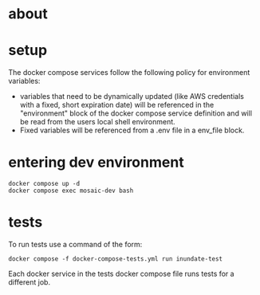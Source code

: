 # about

# setup

The docker compose services follow the following policy for environment variables:

- variables that need to be dynamically updated (like AWS credentials with a fixed, short expiration date) will be referenced in the "environment" block of the docker compose service definition and will be read from the users local shell environment.
- Fixed variables will be referenced from a .env file in a env_file block. 

# entering dev environment
```
docker compose up -d
docker compose exec mosaic-dev bash
```

# tests
To run tests use a command of the form:

```
docker compose -f docker-compose-tests.yml run inundate-test
```

Each docker service in the tests docker compose file runs tests for a different job.
